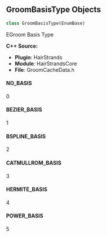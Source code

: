## GroomBasisType Objects

```python
class GroomBasisType(EnumBase)
```

EGroom Basis Type

**C++ Source:**

- **Plugin**: HairStrands
- **Module**: HairStrandsCore
- **File**: GroomCacheData.h

<a id="unreal.GroomBasisType.NO_BASIS"></a>

#### NO_BASIS

0

<a id="unreal.GroomBasisType.BEZIER_BASIS"></a>

#### BEZIER_BASIS

1

<a id="unreal.GroomBasisType.BSPLINE_BASIS"></a>

#### BSPLINE_BASIS

2

<a id="unreal.GroomBasisType.CATMULLROM_BASIS"></a>

#### CATMULLROM_BASIS

3

<a id="unreal.GroomBasisType.HERMITE_BASIS"></a>

#### HERMITE_BASIS

4

<a id="unreal.GroomBasisType.POWER_BASIS"></a>

#### POWER_BASIS

5

<a id="unreal.GroomCurveType"></a>